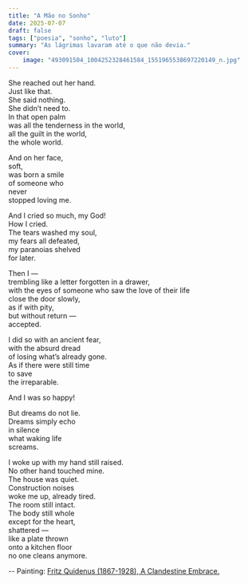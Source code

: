 ```yaml
---
title: "A Mão no Sonho"
date: 2025-07-07
draft: false
tags: ["poesia", "sonho", "luto"]
summary: "As lágrimas lavaram até o que não devia."
cover:
    image: "493091504_1004252328461584_1551965538697220149_n.jpg"
---
```


She reached out her hand.<br>
Just like that.<br>
She said nothing.<br>
She didn’t need to.<br>
In that open palm<br>
was all the tenderness in the world,<br>
all the guilt in the world,<br>
the whole world.<br>

And on her face,<br>
soft,<br>
was born a smile<br>
of someone who<br>
never<br>
stopped loving me.<br>

And I cried so much, my God!<br>
How I cried.<br>
The tears washed my soul,<br>
my fears all defeated,<br>
my paranoias shelved<br>
for later.<br>

Then I —<br>
trembling like a letter forgotten in a drawer,<br>
with the eyes of someone who saw the love of their life<br>
close the door slowly,<br>
as if with pity,<br>
but without return —<br>
accepted.<br>

I did so with an ancient fear,<br>
with the absurd dread<br>
of losing what’s already gone.<br>
As if there were still time<br>
to save<br>
the irreparable.<br>

And I was so happy!<br>

But dreams do not lie.<br>
Dreams simply echo<br>
in silence<br>
what waking life<br>
screams.<br>

I woke up with my hand still raised.<br>
No other hand touched mine.<br>
The house was quiet.<br>
Construction noises<br>
woke me up, already tired.<br>
The room still intact.<br>
The body still whole<br>
except for the heart,<br>
shattered —<br>
like a plate thrown<br>
onto a kitchen floor<br>
no one cleans anymore.

--
Painting: [Fritz Quidenus (1867-1928), A Clandestine Embrace.](https://www.invaluable.com/auction-lot/a-clandestine-embrace-88-c-dohvg4k87s)